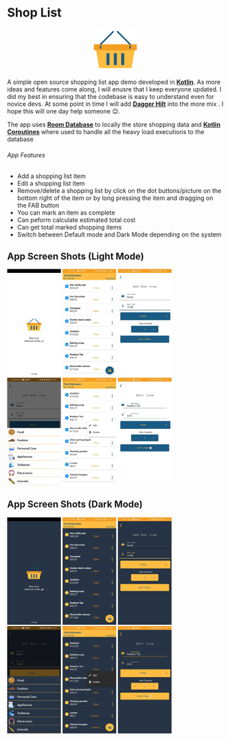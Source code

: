 # Shop List
<p align="center">

  <img src="https://github.com/MicahSphelele/ShopList/blob/master/screenshots/logo.png" width="100" height="100">
  
</p>

A simple open source shopping list app demo developed in [**Kotlin**](https://kotlinlang.org/). As more ideas and features come along, I will enusre that I keep everyone updated. I did my best in ensuring that the codebase is easy to understand even for novice devs. At some point in time I will add [**Dagger Hilt**](https://dagger.dev/hilt/) into the more mix . I hope this will one day help someone 😉.

The app uses [**Room Database**](https://developer.android.com/training/data-storage/room) to locally the store shopping data and [**Kotlin Coroutines**](https://kotlinlang.org/docs/reference/coroutines-overview.html) where used to handle all the heavy load executions to the database

###### App Features
- Add a shopping list item
- Edit a shopping list item
- Remove/delete a shopping list by click on the dot buttons/picture on the bottom right of the item or by long pressing the item and dragging on the FAB button
- You can mark an item as complete 
- Can peform calculate estimated total cost 
- Can get total marked shopping items
- Switch between Default mode and Dark Mode depending on the system

## App Screen Shots (Light Mode)

<div>
 <img src="https://github.com/MicahSphelele/ShopList/blob/master/screenshots/default_mode/screen_1.jpg" width="125" height="250"/>
<img src="https://github.com/MicahSphelele/ShopList/blob/master/screenshots/default_mode/screen_2.jpg" width="125" height="250"/>
<img src="https://github.com/MicahSphelele/ShopList/blob/master/screenshots/default_mode/screen_3.jpg" width="125" height="250"/>
<img src="https://github.com/MicahSphelele/ShopList/blob/master/screenshots/default_mode/screen_4.jpg" width="125" height="250"/>
<img src="https://github.com/MicahSphelele/ShopList/blob/master/screenshots/default_mode/screen_5.jpg" width="125" height="250"/>
<img src="https://github.com/MicahSphelele/ShopList/blob/master/screenshots/default_mode/screen_6.jpg" width="125" height="250"/>
</div>

## App Screen Shots (Dark Mode)

<div>
 <img src="https://github.com/MicahSphelele/ShopList/blob/master/screenshots/dark_mode/screen_1.jpg" width="125" height="250"/>
<img src="https://github.com/MicahSphelele/ShopList/blob/master/screenshots/dark_mode/screen_2.jpg" width="125" height="250"/>
<img src="https://github.com/MicahSphelele/ShopList/blob/master/screenshots/dark_mode/screen_3.jpg" width="125" height="250"/>
<img src="https://github.com/MicahSphelele/ShopList/blob/master/screenshots/dark_mode/screen_4.jpg" width="125" height="250"/>
<img src="https://github.com/MicahSphelele/ShopList/blob/master/screenshots/dark_mode/screen_5.jpg" width="125" height="250"/>
<img src="https://github.com/MicahSphelele/ShopList/blob/master/screenshots/dark_mode/screen_6.jpg" width="125" height="250"/>
</div>
